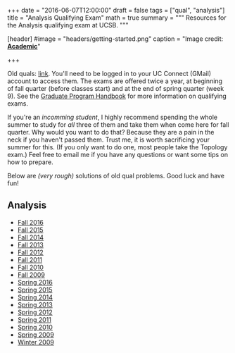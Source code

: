 +++
date = "2016-06-07T12:00:00"
draft = false
tags = ["qual", "analysis"]
title = "Analysis Qualifying Exam"
math = true
summary = """
Resources for the Analysis qualifying exam at UCSB.
"""

[header]
#image = "headers/getting-started.png"
caption = "Image credit: [**Academic**](https://github.com/gcushen/hugo-academic/)"

+++

Old quals: [link](https://drive.google.com/drive/folders/0B1v4A0GzFvfHd0dNQVFKX1VpOTA).
You'll need to be logged in to your UC Connect (GMail) account to access them.
The exams are offered twice a year, at beginning of fall quarter (before classes start) and at the end of spring quarter (week 9). See the 
<a href="http://math.ucsb.edu/sites/secure.lsit.ucsb.edu.math.d7/files/sitefiles/graduate/grad_handbook_0.pdf" target="_blank">Graduate Program Handbook</a>
for more information on qualifying exams.

If you're an *incomming student*, I highly recommend spending 
the whole summer to study for *all* three of them and take them when come here for fall quarter. 
Why would you want to do that? Because they are a pain in the neck if you haven't passed them. 
Trust me, it is worth sacrificing your summer for this. (If you only want to do one, most people take the Topology exam.) Feel free to email me if you have any questions or want some tips on how to prepare.


Below are *(very rough)* solutions of old qual problems. Good luck and have fun! 

## Analysis
<ul type="disc">


<li><a href="quals/f16.pdf">Fall 2016</a>
<li><a href="quals/f15.pdf">Fall 2015</a>
<li><a href="quals/f14.pdf">Fall 2014</a>
<li><a href="quals/f13.pdf">Fall 2013</a>

<li><a href="quals/f12.pdf">Fall 2012</a>
<li><a href="quals/f11.pdf">Fall 2011</a>
<li><a href="quals/f10.pdf">Fall 2010</a>
<li><a href="quals/f09.pdf">Fall 2009</a>

<li><a href="quals/sp16.pdf">Spring 2016</a>
<li><a href="quals/sp15.pdf">Spring 2015</a>
<li><a href="quals/sp14.pdf">Spring 2014</a>
<li><a href="quals/sp13.pdf">Spring 2013</a>

<li><a href="quals/sp12.pdf">Spring 2012</a>
<li><a href="quals/sp11.pdf">Spring 2011</a>
<li><a href="quals/sp10.pdf">Spring 2010</a>
<li><a href="quals/sp09.pdf">Spring 2009</a>
<li><a href="quals/w09.pdf">Winter 2009</a>

</ul>
